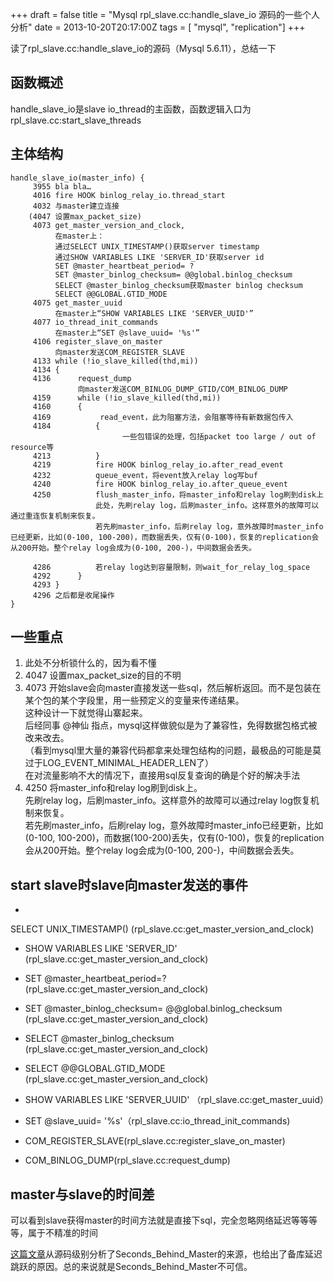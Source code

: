 +++
draft = false
title = "Mysql rpl_slave.cc:handle_slave_io 源码的一些个人分析"
date = 2013-10-20T20:17:00Z
tags = [ "mysql", "replication"]
+++

读了rpl_slave.cc:handle_slave_io的源码（Mysql 5.6.11），总结一下

函数概述
---
handle_slave_io是slave io_thread的主函数，函数逻辑入口为rpl_slave.cc:start_slave_threads

主体结构
---

```
handle_slave_io(master_info) {
     3955 bla bla…
     4016 fire HOOK binlog_relay_io.thread_start
     4032 与master建立连接
    (4047 设置max_packet_size)
     4073 get_master_version_and_clock,
          在master上：
          通过SELECT UNIX_TIMESTAMP()获取server timestamp
          通过SHOW VARIABLES LIKE 'SERVER_ID'获取server id
          SET @master_heartbeat_period= ?
          SET @master_binlog_checksum= @@global.binlog_checksum
          SELECT @master_binlog_checksum获取master binlog checksum
          SELECT @@GLOBAL.GTID_MODE
     4075 get_master_uuid
          在master上“SHOW VARIABLES LIKE 'SERVER_UUID'”
     4077 io_thread_init_commands
          在master上“SET @slave_uuid= '%s'”
     4106 register_slave_on_master
          向master发送COM_REGISTER_SLAVE
     4133 while (!io_slave_killed(thd,mi))
     4134 {
     4136      request_dump
               向master发送COM_BINLOG_DUMP_GTID/COM_BINLOG_DUMP
     4159      while (!io_slave_killed(thd,mi))
     4160      {
     4169           read_event，此为阻塞方法，会阻塞等待有新数据包传入
     4184          {
                         一些包错误的处理，包括packet too large / out of resource等
     4213          }
     4219          fire HOOK binlog_relay_io.after_read_event
     4232          queue_event，将event放入relay log写buf
     4240          fire HOOK binlog_relay_io.after_queue_event
     4250          flush_master_info，将master_info和relay log刷到disk上
                   此处，先刷relay log，后刷master_info。这样意外的故障可以通过重连恢复机制来恢复。
                   若先刷master_info，后刷relay log，意外故障时master_info已经更新，比如(0-100, 100-200)，而数据丢失，仅有(0-100)，恢复的replication会从200开始。整个relay log会成为(0-100, 200-)，中间数据会丢失。

     4286          若relay log达到容量限制，则wait_for_relay_log_space
     4292      }
     4293 }
     4296 之后都是收尾操作        
}
```

一些重点
---
1. 此处不分析锁什么的，因为看不懂
2. 4047 设置max_packet_size的目的不明
3. 4073 开始slave会向master直接发送一些sql，然后解析返回。而不是包装在某个包的某个字段里，用一些预定义的变量来传递结果。<br/>这种设计一下就觉得山寨起来。<br/>后经同事 @神仙 指点，mysql这样做貌似是为了兼容性，免得数据包格式被改来改去。<br/>（看到mysql里大量的兼容代码都拿来处理包结构的问题，最极品的可能是莫过于LOG_EVENT_MINIMAL_HEADER_LEN了）<br/>在对流量影响不大的情况下，直接用sql反复查询的确是个好的解决手法
4. 4250 将master_info和relay log刷到disk上。<br/>先刷relay log，后刷master_info。这样意外的故障可以通过relay log恢复机制来恢复。<br/>若先刷master_info，后刷relay log，意外故障时master_info已经更新，比如(0-100, 100-200)，而数据(100-200)丢失，仅有(0-100)，恢复的replication会从200开始。整个relay log会成为(0-100, 200-)，中间数据会丢失。

start slave时slave向master发送的事件
---
   * 
SELECT UNIX_TIMESTAMP() (rpl_slave.cc:get_master_version_and_clock)
   * SHOW VARIABLES LIKE 'SERVER_ID' (rpl_slave.cc:get_master_version_and_clock)
   * SET @master_heartbeat_period=? (rpl_slave.cc:get_master_version_and_clock)
   * SET @master_binlog_checksum= @@global.binlog_checksum (rpl_slave.cc:get_master_version_and_clock)
   * SELECT @master_binlog_checksum (rpl_slave.cc:get_master_version_and_clock)
   * SELECT @@GLOBAL.GTID_MODE (rpl_slave.cc:get_master_version_and_clock)
   * SHOW VARIABLES LIKE 'SERVER_UUID' （rpl_slave.cc:get_master_uuid）

   * SET @slave_uuid= '%s'（rpl_slave.cc:io_thread_init_commands)
   * COM_REGISTER_SLAVE(rpl_slave.cc:register_slave_on_master)
   * COM_BINLOG_DUMP(rpl_slave.cc:request_dump)

master与slave的时间差
---
可以看到slave获得master的时间方法就是直接下sql，完全忽略网络延迟等等等等，属于不精准的时间

[这篇文章](http://guduwhuzhe.iteye.com/blog/1901707)从源码级别分析了Seconds_Behind_Master的来源，也给出了备库延迟跳跃的原因。总的来说就是Seconds_Behind_Master不可信。